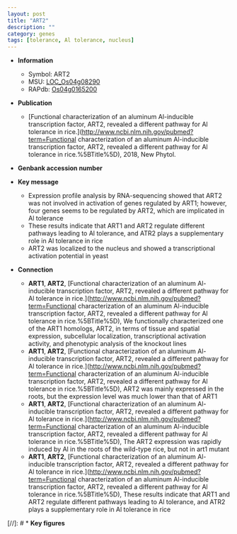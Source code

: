 ```yaml
---
layout: post
title: "ART2"
description: ""
category: genes
tags: [tolerance, Al tolerance, nucleus]
---
```


* **Information**  
    + Symbol: ART2  
    + MSU: [LOC_Os04g08290](http://rice.plantbiology.msu.edu/cgi-bin/ORF_infopage.cgi?orf=LOC_Os04g08290)  
    + RAPdb: [Os04g0165200](http://rapdb.dna.affrc.go.jp/viewer/gbrowse_details/irgsp1?name=Os04g0165200)  

* **Publication**  
    + [Functional characterization of an aluminum Al-inducible transcription factor, ART2, revealed a different pathway for Al tolerance in rice.](http://www.ncbi.nlm.nih.gov/pubmed?term=Functional characterization of an aluminum Al-inducible transcription factor, ART2, revealed a different pathway for Al tolerance in rice.%5BTitle%5D), 2018, New Phytol.

* **Genbank accession number**  

* **Key message**  
    + Expression profile analysis by RNA-sequencing showed that ART2 was not involved in activation of genes regulated by ART1; however, four genes seems to be regulated by ART2, which are implicated in Al tolerance
    + These results indicate that ART1 and ART2 regulate different pathways leading to Al tolerance, and ATR2 plays a supplementary role in Al tolerance in rice
    + ART2 was localized to the nucleus and showed a transcriptional activation potential in yeast

* **Connection**  
    + __ART1__, __ART2__, [Functional characterization of an aluminum Al-inducible transcription factor, ART2, revealed a different pathway for Al tolerance in rice.](http://www.ncbi.nlm.nih.gov/pubmed?term=Functional characterization of an aluminum Al-inducible transcription factor, ART2, revealed a different pathway for Al tolerance in rice.%5BTitle%5D),  We functionally characterized one of the ART1 homologs, ART2, in terms of tissue and spatial expression, subcellular localization, transcriptional activation activity, and phenotypic analysis of the knockout lines
    + __ART1__, __ART2__, [Functional characterization of an aluminum Al-inducible transcription factor, ART2, revealed a different pathway for Al tolerance in rice.](http://www.ncbi.nlm.nih.gov/pubmed?term=Functional characterization of an aluminum Al-inducible transcription factor, ART2, revealed a different pathway for Al tolerance in rice.%5BTitle%5D),  ART2 was mainly expressed in the roots, but the expression level was much lower than that of ART1
    + __ART1__, __ART2__, [Functional characterization of an aluminum Al-inducible transcription factor, ART2, revealed a different pathway for Al tolerance in rice.](http://www.ncbi.nlm.nih.gov/pubmed?term=Functional characterization of an aluminum Al-inducible transcription factor, ART2, revealed a different pathway for Al tolerance in rice.%5BTitle%5D),  The ART2 expression was rapidly induced by Al in the roots of the wild-type rice, but not in art1 mutant
    + __ART1__, __ART2__, [Functional characterization of an aluminum Al-inducible transcription factor, ART2, revealed a different pathway for Al tolerance in rice.](http://www.ncbi.nlm.nih.gov/pubmed?term=Functional characterization of an aluminum Al-inducible transcription factor, ART2, revealed a different pathway for Al tolerance in rice.%5BTitle%5D),  These results indicate that ART1 and ART2 regulate different pathways leading to Al tolerance, and ATR2 plays a supplementary role in Al tolerance in rice

[//]: # * **Key figures**  


